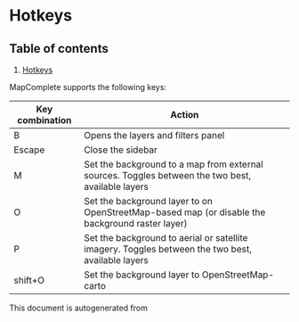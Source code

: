 [//]: # (WARNING: this file is automatically generated. Please find the sources at the bottom and edit those sources)

 Hotkeys 
=========



## Table of contents

1. [Hotkeys](#)



MapComplete supports the following keys:



Key combination | Action
----------------- | --------
B | Opens the layers and filters panel
Escape | Close the sidebar
M | Set the background to a map from external sources. Toggles between the two best, available layers
O | Set the background layer to on OpenStreetMap-based map (or disable the background raster layer)
P | Set the background to aerial or satellite imagery. Toggles between the two best, available layers
shift+O | Set the background layer to OpenStreetMap-carto
 

This document is autogenerated from 
